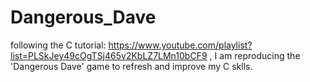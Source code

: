 # Dangerous_Dave
following the C tutorial: https://www.youtube.com/playlist?list=PLSkJey49cOgTSj465v2KbLZ7LMn10bCF9 , I am reproducing the 'Dangerous Dave' game to refresh and improve my C sklls. 
